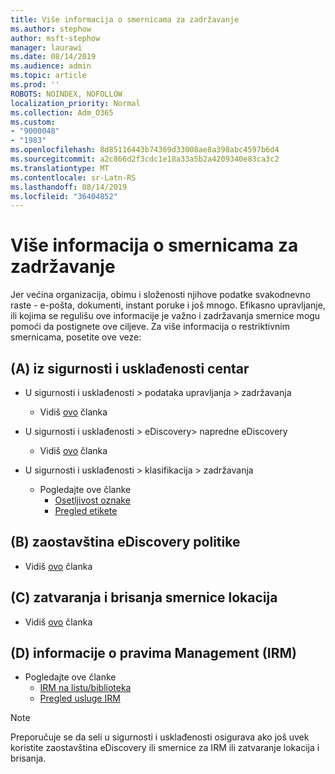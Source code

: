 ```yaml
---
title: Više informacija o smernicama za zadržavanje
ms.author: stephow
author: msft-stephow
manager: laurawi
ms.date: 08/14/2019
ms.audience: admin
ms.topic: article
ms.prod: ''
ROBOTS: NOINDEX, NOFOLLOW
localization_priority: Normal
ms.collection: Adm_O365
ms.custom:
- "9000048"
- "1983"
ms.openlocfilehash: 8d85116443b74369d33008ae8a398abc4597b6d4
ms.sourcegitcommit: a2c866d2f3cdc1e18a33a5b2a4209340e83ca3c2
ms.translationtype: MT
ms.contentlocale: sr-Latn-RS
ms.lasthandoff: 08/14/2019
ms.locfileid: "36404852"
---
```

# <a name="more-info-about-retention-policies"></a>Više informacija o smernicama za zadržavanje

Jer većina organizacija, obimu i složenosti njihove podatke svakodnevno raste - e-pošta, dokumenti, instant poruke i još mnogo. Efikasno upravljanje, ili kojima se regulišu ove informacije je važno i zadržavanja smernice mogu pomoći da postignete ove ciljeve. Za više informacija o restriktivnim smernicama, posetite ove veze:

## <a name="a-from-security-and-compliance-center"></a>(A) iz sigurnosti i usklađenosti centar

- U sigurnosti i usklađenosti > podataka upravljanja > zadržavanja
  - Vidiš [ovo](https://docs.microsoft.com/en-us/office365/securitycompliance/retention-policies) članka

- U sigurnosti i usklađenosti > eDiscovery> napredne eDiscovery 
  - Vidiš [ovo](https://docs.microsoft.com/en-us/office365/securitycompliance/ediscovery-cases) članka

- U sigurnosti i usklađenosti > klasifikacija > zadržavanja
  - Pogledajte ove članke
    - [Osetljivost oznake](https://docs.microsoft.com/en-us/office365/securitycompliance/sensitivity-labels)
    - [Pregled etikete](https://docs.microsoft.com/en-us/office365/securitycompliance/labels)

## <a name="b-legacy-ediscovery-policies"></a>(B) zaostavština eDiscovery politike

- Vidiš [ovo](https://support.office.com/en-us/article/Set-up-an-eDiscovery-Center-in-SharePoint-Online-A18F8975-AA7F-43B4-A7D6-001D14744D8E) članka

## <a name="c-site-closure-and-deletion-policies"></a>(C) zatvaranja i brisanja smernice lokacija

- Vidiš [ovo](https://support.office.com/en-us/article/Use-policies-for-site-closure-and-deletion-A8280D82-27FD-48C5-9ADF-8A5431208BA5) članka  

## <a name="d-information-rights-management-irm"></a>(D) informacije o pravima Management (IRM)

- Pogledajte ove članke
  - [IRM na listu/biblioteka](https://support.office.com/en-us/article/apply-information-rights-management-to-a-list-or-library-3bdb5c4e-94fc-4741-b02f-4e7cc3c54aa1)
  - [Pregled usluge IRM](https://support.office.com/en-us/article/create-and-apply-information-management-policies-eb501fe9-2ef6-4150-945a-65a6451ee9e9)

> [!Note]
> Preporučuje se da seli u sigurnosti i usklađenosti osigurava ako još uvek koristite zaostavština eDiscovery ili smernice za IRM ili zatvaranje lokacija i brisanja.
